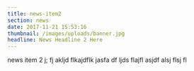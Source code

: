 ```yaml
---
title: news-item2
section: news
date: 2017-11-21 15:53:16
thumbnail: /images/uploads/banner.jpg
headline: News Headline 2 Here
---
```


news item 2
j; fj akljd flkajdflk jasfa df
 ljds flajfl asjdf
  alsj flsj fl